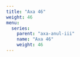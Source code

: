 ```yaml
---
title: "Axa 46"
weight: 46
menu:
  series:
    parent: "axa-anul-iii"
    name: "Axa 46"
    weight: 46
---
```

